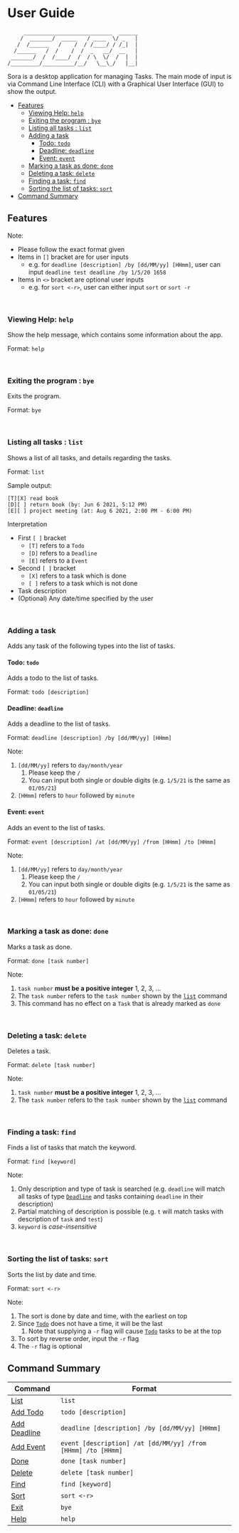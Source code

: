 # User Guide

```
     ____________________________  ______
    /  _______/  _____   / ____  \/ _   |
   /  /______   /    /  / /____/ / /_|  |
  /______   /  /    /  /  _   __/  __   |
 _______/  /  /____/  /  / \  \/  /  |  |
/_________/__________/__/   \__\_/   |__|
```

Sora is a desktop application for managing Tasks. The main mode of input is via Command Line Interface (CLI) with a
Graphical User Interface (GUI) to show the output.

* [Features](https://github.com/SkyBlaise99/ip/blob/master/docs/README.md#features)
    * [Viewing Help: `help`](https://github.com/SkyBlaise99/ip/blob/master/docs/README.md#viewing-help-help)
    * [Exiting the program : `bye`](https://github.com/SkyBlaise99/ip/blob/master/docs/README.md#exiting-the-program--bye)
    * [Listing all tasks : `list`](https://github.com/SkyBlaise99/ip/blob/master/docs/README.md#listing-all-tasks--list)
    * [Adding a task](https://github.com/SkyBlaise99/ip/blob/master/docs/README.md#adding-a-task)
        * [Todo: `todo`](https://github.com/SkyBlaise99/ip/blob/master/docs/README.md#todo-todo)
        * [Deadline: `deadline`](https://github.com/SkyBlaise99/ip/blob/master/docs/README.md#deadline-deadline)
        * [Event: `event`](https://github.com/SkyBlaise99/ip/blob/master/docs/README.md#event-event)
    * [Marking a task as done: `done`](https://github.com/SkyBlaise99/ip/blob/master/docs/README.md#marking-a-task-as-done-done)
    * [Deleting a task: `delete`](https://github.com/SkyBlaise99/ip/blob/master/docs/README.md#deleting-a-task-delete)
    * [Finding a task: `find`](https://github.com/SkyBlaise99/ip/blob/master/docs/README.md#finding-a-task-find)
    * [Sorting the list of tasks: `sort`](https://github.com/SkyBlaise99/ip/blob/master/docs/README.md#sorting-the-list-of-tasks-sort)
* [Command Summary](https://github.com/SkyBlaise99/ip/blob/master/docs/README.md#command-summary)

## Features

Note:

* Please follow the exact format given
* Items in `[]` bracket are for user inputs
    * e.g. for `deadline [description] /by [dd/MM/yy] [HHmm]`, user can input `deadline test deadline /by 1/5/20 1658`
* Items in `<>` bracket are optional user inputs
    * e.g. for `sort <-r>`, user can either input `sort` or `sort -r`

<br/>

### Viewing Help: `help`

Show the help message, which contains some information about the app.

Format: `help`

<br/>

### Exiting the program : `bye`

Exits the program.

Format: `bye`

<br/>

### Listing all tasks : `list`

Shows a list of all tasks, and details regarding the tasks.

Format: `list`

Sample output:

```
[T][X] read book
[D][ ] return book (by: Jun 6 2021, 5:12 PM)
[E][ ] project meeting (at: Aug 6 2021, 2:00 PM - 6:00 PM)
```

Interpretation

* First `[ ]` bracket
    * `[T]` refers to a `Todo`
    * `[D]` refers to a `Deadline`
    * `[E]` refers to a `Event`
* Second `[ ]` bracket
    * `[X]` refers to a task which is done
    * `[ ]` refers to a task which is not done
* Task description
* (Optional) Any date/time specified by the user

<br/>

### Adding a task

Adds any task of the following types into the list of tasks.

#### Todo: `todo`

Adds a todo to the list of tasks.

Format: `todo [description]`

#### Deadline: `deadline`

Adds a deadline to the list of tasks.

Format: `deadline [description] /by [dd/MM/yy] [HHmm]`

Note:

1. `[dd/MM/yy]` refers to `day/month/year`
    1. Please keep the `/`
    2. You can input both single or double digits (e.g. `1/5/21` is the same as `01/05/21`)
2. `[HHmm]` refers to `hour` followed by `minute`

#### Event: `event`

Adds an event to the list of tasks.

Format: `event [description] /at [dd/MM/yy] /from [HHmm] /to [HHmm]`

Note:

1. `[dd/MM/yy]` refers to `day/month/year`
    1. Please keep the `/`
    2. You can input both single or double digits (e.g. `1/5/21` is the same as `01/05/21`)
2. `[HHmm]` refers to `hour` followed by `minute`

<br/>

### Marking a task as done: `done`

Marks a task as done.

Format: `done [task number]`

Note:

1. `task number` **must be a positive integer** 1, 2, 3, ...
2. The `task number` refers to the `task number` shown by
   the [`list`](https://github.com/SkyBlaise99/ip/blob/master/docs/README.md#listing-all-tasks--list) command
3. This command has no effect on a `Task` that is already marked as `done`

<br/>

### Deleting a task: `delete`

Deletes a task.

Format: `delete [task number]`

Note:

1. `task number` **must be a positive integer** 1, 2, 3, ...
2. The `task number` refers to the `task number` shown by
   the [`list`](https://github.com/SkyBlaise99/ip/blob/master/docs/README.md#listing-all-tasks--list) command

<br/>

### Finding a task: `find`

Finds a list of tasks that match the keyword.

Format: `find [keyword]`

Note:

1. Only description and type of task is searched (e.g. `deadline` will match all tasks of
   type [`Deadline`](https://github.com/SkyBlaise99/ip/blob/master/docs/README.md#deadline-deadline) and tasks
   containing `deadline` in their description)
2. Partial matching of description is possible (e.g. `t` will match tasks with description of `task` and `test`)
3. `keyword` is _case-insensitive_

<br/>

### Sorting the list of tasks: `sort`

Sorts the list by date and time.

Format: `sort <-r>`

Note:

1. The sort is done by date and time, with the earliest on top
2. Since [`Todo`](https://github.com/SkyBlaise99/ip/blob/master/docs/README.md#todo-todo) does not have a time, it will
   be the last
    1. Note that supplying a `-r` flag will
       cause [`Todo`](https://github.com/SkyBlaise99/ip/blob/master/docs/README.md#todo-todo) tasks to be at the top
3. To sort by reverse order, input the `-r` flag
4. The `-r` flag is optional

## Command Summary

Command | Format
------- | ------
[List](https://github.com/SkyBlaise99/ip/blob/master/docs/README.md#listing-all-tasks--list) | `list`
[Add Todo](https://github.com/SkyBlaise99/ip/blob/master/docs/README.md#todo-todo) | `todo [description]`
[Add Deadline](https://github.com/SkyBlaise99/ip/blob/master/docs/README.md#deadline-deadline) | `deadline [description] /by [dd/MM/yy] [HHmm]`
[Add Event](https://github.com/SkyBlaise99/ip/blob/master/docs/README.md#event-event) | `event [description] /at [dd/MM/yy] /from [HHmm] /to [HHmm]`
[Done](https://github.com/SkyBlaise99/ip/blob/master/docs/README.md#marking-a-task-as-done-done) | `done [task number]`
[Delete](https://github.com/SkyBlaise99/ip/blob/master/docs/README.md#deleting-a-task-delete) | `delete [task number]`
[Find](https://github.com/SkyBlaise99/ip/blob/master/docs/README.md#finding-a-task-find) | `find [keyword]`
[Sort](https://github.com/SkyBlaise99/ip/blob/master/docs/README.md#sorting-the-list-of-tasks-sort) | `sort <-r>`
[Exit](https://github.com/SkyBlaise99/ip/blob/master/docs/README.md#exiting-the-program--bye) | `bye`
[Help](https://github.com/SkyBlaise99/ip/blob/master/docs/README.md#viewing-help-help) | `help`
